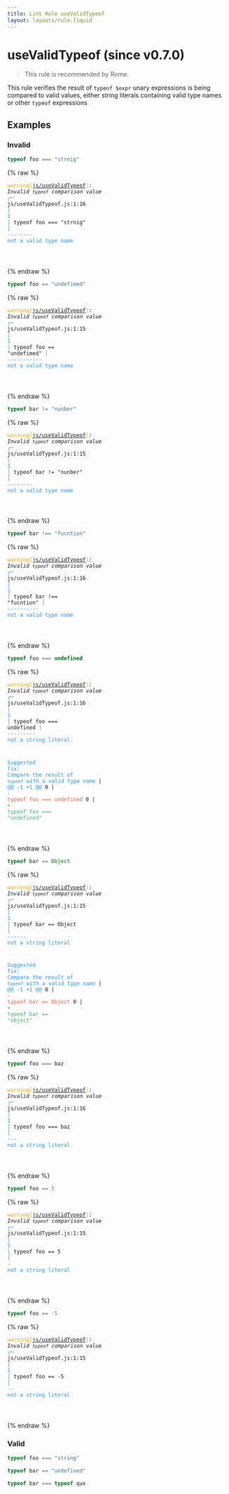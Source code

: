```yaml
---
title: Lint Rule useValidTypeof
layout: layouts/rule.liquid
---
```


# useValidTypeof (since v0.7.0)

> This rule is recommended by Rome.

This rule verifies the result of `typeof $expr` unary expressions is being
compared to valid values, either string literals containing valid type
names or other `typeof` expressions

## Examples

### Invalid

```jsx
typeof foo === "strnig"
```

{% raw %}<pre class="language-text"><code class="language-text"><span style="color: Orange;">warning</span><span style="color: Orange;">[</span><span style="color: Orange;"><a href="https://rome.tools/docs/lint/rules/useValidTypeof/">js/useValidTypeof</a></span><span style="color: Orange;">]</span><em>: </em><em>Invalid `typeof` comparison value</em>
  <span style="color: rgb(38, 148, 255);">┌</span><span style="color: rgb(38, 148, 255);">─</span> js/useValidTypeof.js:1:16
  <span style="color: rgb(38, 148, 255);">│</span>
<span style="color: rgb(38, 148, 255);">1</span> <span style="color: rgb(38, 148, 255);">│</span> typeof foo === &quot;strnig&quot;
  <span style="color: rgb(38, 148, 255);">│</span>                <span style="color: rgb(38, 148, 255);">-</span><span style="color: rgb(38, 148, 255);">-</span><span style="color: rgb(38, 148, 255);">-</span><span style="color: rgb(38, 148, 255);">-</span><span style="color: rgb(38, 148, 255);">-</span><span style="color: rgb(38, 148, 255);">-</span><span style="color: rgb(38, 148, 255);">-</span><span style="color: rgb(38, 148, 255);">-</span> <span style="color: rgb(38, 148, 255);">not a valid type name</span>

</code></pre>{% endraw %}

```jsx
typeof foo == "undefimed"
```

{% raw %}<pre class="language-text"><code class="language-text"><span style="color: Orange;">warning</span><span style="color: Orange;">[</span><span style="color: Orange;"><a href="https://rome.tools/docs/lint/rules/useValidTypeof/">js/useValidTypeof</a></span><span style="color: Orange;">]</span><em>: </em><em>Invalid `typeof` comparison value</em>
  <span style="color: rgb(38, 148, 255);">┌</span><span style="color: rgb(38, 148, 255);">─</span> js/useValidTypeof.js:1:15
  <span style="color: rgb(38, 148, 255);">│</span>
<span style="color: rgb(38, 148, 255);">1</span> <span style="color: rgb(38, 148, 255);">│</span> typeof foo == &quot;undefimed&quot;
  <span style="color: rgb(38, 148, 255);">│</span>               <span style="color: rgb(38, 148, 255);">-</span><span style="color: rgb(38, 148, 255);">-</span><span style="color: rgb(38, 148, 255);">-</span><span style="color: rgb(38, 148, 255);">-</span><span style="color: rgb(38, 148, 255);">-</span><span style="color: rgb(38, 148, 255);">-</span><span style="color: rgb(38, 148, 255);">-</span><span style="color: rgb(38, 148, 255);">-</span><span style="color: rgb(38, 148, 255);">-</span><span style="color: rgb(38, 148, 255);">-</span><span style="color: rgb(38, 148, 255);">-</span> <span style="color: rgb(38, 148, 255);">not a valid type name</span>

</code></pre>{% endraw %}

```jsx
typeof bar != "nunber"
```

{% raw %}<pre class="language-text"><code class="language-text"><span style="color: Orange;">warning</span><span style="color: Orange;">[</span><span style="color: Orange;"><a href="https://rome.tools/docs/lint/rules/useValidTypeof/">js/useValidTypeof</a></span><span style="color: Orange;">]</span><em>: </em><em>Invalid `typeof` comparison value</em>
  <span style="color: rgb(38, 148, 255);">┌</span><span style="color: rgb(38, 148, 255);">─</span> js/useValidTypeof.js:1:15
  <span style="color: rgb(38, 148, 255);">│</span>
<span style="color: rgb(38, 148, 255);">1</span> <span style="color: rgb(38, 148, 255);">│</span> typeof bar != &quot;nunber&quot;
  <span style="color: rgb(38, 148, 255);">│</span>               <span style="color: rgb(38, 148, 255);">-</span><span style="color: rgb(38, 148, 255);">-</span><span style="color: rgb(38, 148, 255);">-</span><span style="color: rgb(38, 148, 255);">-</span><span style="color: rgb(38, 148, 255);">-</span><span style="color: rgb(38, 148, 255);">-</span><span style="color: rgb(38, 148, 255);">-</span><span style="color: rgb(38, 148, 255);">-</span> <span style="color: rgb(38, 148, 255);">not a valid type name</span>

</code></pre>{% endraw %}

```jsx
typeof bar !== "fucntion"
```

{% raw %}<pre class="language-text"><code class="language-text"><span style="color: Orange;">warning</span><span style="color: Orange;">[</span><span style="color: Orange;"><a href="https://rome.tools/docs/lint/rules/useValidTypeof/">js/useValidTypeof</a></span><span style="color: Orange;">]</span><em>: </em><em>Invalid `typeof` comparison value</em>
  <span style="color: rgb(38, 148, 255);">┌</span><span style="color: rgb(38, 148, 255);">─</span> js/useValidTypeof.js:1:16
  <span style="color: rgb(38, 148, 255);">│</span>
<span style="color: rgb(38, 148, 255);">1</span> <span style="color: rgb(38, 148, 255);">│</span> typeof bar !== &quot;fucntion&quot;
  <span style="color: rgb(38, 148, 255);">│</span>                <span style="color: rgb(38, 148, 255);">-</span><span style="color: rgb(38, 148, 255);">-</span><span style="color: rgb(38, 148, 255);">-</span><span style="color: rgb(38, 148, 255);">-</span><span style="color: rgb(38, 148, 255);">-</span><span style="color: rgb(38, 148, 255);">-</span><span style="color: rgb(38, 148, 255);">-</span><span style="color: rgb(38, 148, 255);">-</span><span style="color: rgb(38, 148, 255);">-</span><span style="color: rgb(38, 148, 255);">-</span> <span style="color: rgb(38, 148, 255);">not a valid type name</span>

</code></pre>{% endraw %}

```jsx
typeof foo === undefined
```

{% raw %}<pre class="language-text"><code class="language-text"><span style="color: Orange;">warning</span><span style="color: Orange;">[</span><span style="color: Orange;"><a href="https://rome.tools/docs/lint/rules/useValidTypeof/">js/useValidTypeof</a></span><span style="color: Orange;">]</span><em>: </em><em>Invalid `typeof` comparison value</em>
  <span style="color: rgb(38, 148, 255);">┌</span><span style="color: rgb(38, 148, 255);">─</span> js/useValidTypeof.js:1:16
  <span style="color: rgb(38, 148, 255);">│</span>
<span style="color: rgb(38, 148, 255);">1</span> <span style="color: rgb(38, 148, 255);">│</span> typeof foo === undefined
  <span style="color: rgb(38, 148, 255);">│</span>                <span style="color: rgb(38, 148, 255);">-</span><span style="color: rgb(38, 148, 255);">-</span><span style="color: rgb(38, 148, 255);">-</span><span style="color: rgb(38, 148, 255);">-</span><span style="color: rgb(38, 148, 255);">-</span><span style="color: rgb(38, 148, 255);">-</span><span style="color: rgb(38, 148, 255);">-</span><span style="color: rgb(38, 148, 255);">-</span><span style="color: rgb(38, 148, 255);">-</span> <span style="color: rgb(38, 148, 255);">not a string literal</span>

<span style="color: rgb(38, 148, 255);">Suggested fix</span><span style="color: rgb(38, 148, 255);">: </span><span style="color: rgb(38, 148, 255);">Compare the result of `typeof` with a valid type name</span>
    | <span style="color: rgb(38, 148, 255);">@@ -1 +1 @@</span>
0   | <span style="color: Tomato;">- </span><span style="color: Tomato;">typeof foo === undefined</span>
  0 | <span style="color: MediumSeaGreen;">+ </span><span style="color: MediumSeaGreen;">typeof foo === &quot;undefined&quot;</span>

</code></pre>{% endraw %}

```jsx
typeof bar == Object
```

{% raw %}<pre class="language-text"><code class="language-text"><span style="color: Orange;">warning</span><span style="color: Orange;">[</span><span style="color: Orange;"><a href="https://rome.tools/docs/lint/rules/useValidTypeof/">js/useValidTypeof</a></span><span style="color: Orange;">]</span><em>: </em><em>Invalid `typeof` comparison value</em>
  <span style="color: rgb(38, 148, 255);">┌</span><span style="color: rgb(38, 148, 255);">─</span> js/useValidTypeof.js:1:15
  <span style="color: rgb(38, 148, 255);">│</span>
<span style="color: rgb(38, 148, 255);">1</span> <span style="color: rgb(38, 148, 255);">│</span> typeof bar == Object
  <span style="color: rgb(38, 148, 255);">│</span>               <span style="color: rgb(38, 148, 255);">-</span><span style="color: rgb(38, 148, 255);">-</span><span style="color: rgb(38, 148, 255);">-</span><span style="color: rgb(38, 148, 255);">-</span><span style="color: rgb(38, 148, 255);">-</span><span style="color: rgb(38, 148, 255);">-</span> <span style="color: rgb(38, 148, 255);">not a string literal</span>

<span style="color: rgb(38, 148, 255);">Suggested fix</span><span style="color: rgb(38, 148, 255);">: </span><span style="color: rgb(38, 148, 255);">Compare the result of `typeof` with a valid type name</span>
    | <span style="color: rgb(38, 148, 255);">@@ -1 +1 @@</span>
0   | <span style="color: Tomato;">- </span><span style="color: Tomato;">typeof bar == Object</span>
  0 | <span style="color: MediumSeaGreen;">+ </span><span style="color: MediumSeaGreen;">typeof bar == &quot;object&quot;</span>

</code></pre>{% endraw %}

```jsx
typeof foo === baz
```

{% raw %}<pre class="language-text"><code class="language-text"><span style="color: Orange;">warning</span><span style="color: Orange;">[</span><span style="color: Orange;"><a href="https://rome.tools/docs/lint/rules/useValidTypeof/">js/useValidTypeof</a></span><span style="color: Orange;">]</span><em>: </em><em>Invalid `typeof` comparison value</em>
  <span style="color: rgb(38, 148, 255);">┌</span><span style="color: rgb(38, 148, 255);">─</span> js/useValidTypeof.js:1:16
  <span style="color: rgb(38, 148, 255);">│</span>
<span style="color: rgb(38, 148, 255);">1</span> <span style="color: rgb(38, 148, 255);">│</span> typeof foo === baz
  <span style="color: rgb(38, 148, 255);">│</span>                <span style="color: rgb(38, 148, 255);">-</span><span style="color: rgb(38, 148, 255);">-</span><span style="color: rgb(38, 148, 255);">-</span> <span style="color: rgb(38, 148, 255);">not a string literal</span>

</code></pre>{% endraw %}

```jsx
typeof foo == 5
```

{% raw %}<pre class="language-text"><code class="language-text"><span style="color: Orange;">warning</span><span style="color: Orange;">[</span><span style="color: Orange;"><a href="https://rome.tools/docs/lint/rules/useValidTypeof/">js/useValidTypeof</a></span><span style="color: Orange;">]</span><em>: </em><em>Invalid `typeof` comparison value</em>
  <span style="color: rgb(38, 148, 255);">┌</span><span style="color: rgb(38, 148, 255);">─</span> js/useValidTypeof.js:1:15
  <span style="color: rgb(38, 148, 255);">│</span>
<span style="color: rgb(38, 148, 255);">1</span> <span style="color: rgb(38, 148, 255);">│</span> typeof foo == 5
  <span style="color: rgb(38, 148, 255);">│</span>               <span style="color: rgb(38, 148, 255);">-</span> <span style="color: rgb(38, 148, 255);">not a string literal</span>

</code></pre>{% endraw %}

```jsx
typeof foo == -5
```

{% raw %}<pre class="language-text"><code class="language-text"><span style="color: Orange;">warning</span><span style="color: Orange;">[</span><span style="color: Orange;"><a href="https://rome.tools/docs/lint/rules/useValidTypeof/">js/useValidTypeof</a></span><span style="color: Orange;">]</span><em>: </em><em>Invalid `typeof` comparison value</em>
  <span style="color: rgb(38, 148, 255);">┌</span><span style="color: rgb(38, 148, 255);">─</span> js/useValidTypeof.js:1:15
  <span style="color: rgb(38, 148, 255);">│</span>
<span style="color: rgb(38, 148, 255);">1</span> <span style="color: rgb(38, 148, 255);">│</span> typeof foo == -5
  <span style="color: rgb(38, 148, 255);">│</span>               <span style="color: rgb(38, 148, 255);">-</span><span style="color: rgb(38, 148, 255);">-</span> <span style="color: rgb(38, 148, 255);">not a string literal</span>

</code></pre>{% endraw %}

### Valid

```jsx
typeof foo === "string"
```

```jsx
typeof bar == "undefined"
```

```jsx
typeof bar === typeof qux
```

